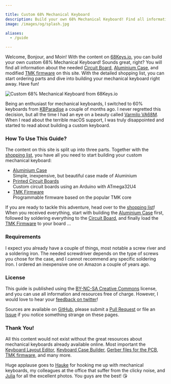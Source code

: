 ```yaml
---

title: Custom 68% Mechanical Keyboard
description: Build your own 68% Mechanical Keyboard! Find all information about the Circuit Board, Aluminium Case, and TMK Firmware. A complete shopping list helps you with ordering all parts, and a detailed guide with photos supports you in building your own keyboard!
image: /images/og/splash.jpg

aliases:
  - /guide

---
```


Welcome, Bonjour, and Moin! With the content on [68Keys.io][1], you can build your own custom 68% Mechanical Keyboard! Sounds great, right? You will find all information about the needed [Circuit Board][2], [Aluminium Case][3], and modified [TMK firmware][4] on this site. With the detailed shopping list, you can start ordering parts and dive into building your mechanical keyboard right away. Have fun!

![Custom 68% Mechanical Keyboard from 68Keys.io](/images/intro.jpg)

Being an enthusiast for mechanical keyboards, I switched to 60% keyboards from [KBParadise][5] a couple of months ago. I never regretted this decision, but all the time I had an eye on a beauty called [Varmilo VA68M][6]. When I read about the terrible macOS support, I was truly disappointed and started to read about building a custom keyboard.

### How To Use This Guide?

The content on this site is split up into three parts. Together with the [shopping list][7], you have all you need to start building your custom mechanical keyboard:

- [Aluminium Case][3]\
  <span>Simple, inexpensive, but beautiful case made of Aluminium</span>
- [Printed Circuit Boards][2]\
  <span>Custom circuit boards using an Arduino with ATmega32U4</span>
- [TMK Firmware][4]\
  <span>Programmable firmware based on the popular TMK core</span>

If you are ready to tackle this adventure, head over to the [shopping list][7]! When you received everything, start with building the [Aluminium Case][3] first, followed by soldering everything to the [Circuit Board][2], and finally load the [TMK Firmware][4] to your board&nbsp;…

### Requirements

I expect you already have a couple of things, most notable a screw river and a soldering iron. The needed screwdriver depends on the type of screws you chose for the case, and I cannot recommend any specific soldering Iron. I ordered an inexpensive one on Amazon a couple of years ago.

### License

This guide is published using the [BY-NC-SA Creative Commons][8] license, and you can use all information and resources free of charge. However, I would love to hear your [feedback on twitter][9]!

Sources are available on [GitHub][10], please submit a [Pull Request][11] or file an [Issue][12] if you notice something strange on these pages.

### Thank You!

All this content would not exist without the great resources about mechanical keyboards already available online. Most important the [Keyboard Layout Editor][13], [Keyboard Case Builder][14], [Gerber files for the PCB][15], [TMK firmware][16], and many more.

Huge applause goes to [Hauke][17] for hooking me up with mechanical keyboards, my colleagues at the office that suffer from the clicky noise, and [Julia][18] for all the excellent photos. You guys are the best! 😘

[1]: /
[2]: /guide/board/
[3]: /guide/case/
[4]: /guide/firmware/
[5]: http://www.kbp.com.tw/
[6]: http://en.varmilo.com/
[7]: /parts
[8]: https://github.com/sbstjn/68Keys.io/blob/master/LICENSE.md
[9]: https://twitter.com/68keys
[10]: https://github.com/sbstjn/68keys.io
[11]: https://github.com/sbstjn/68keys.io/pulls
[12]: https://github.com/sbstjn/68keys.io/issues
[13]: http://www.keyboard-layout-editor.com/
[14]: http://builder.swillkb.com/
[15]: https://github.com/sbstjn/tmk_keyboard/tree/master/keyboard/mf68/pcb
[16]: https://github.com/sbstjn/tmk_keyboard/tree/master/keyboard/mf68
[17]: https://twitter.com/einjungeauskiel
[18]: http://julia-kestner.de
